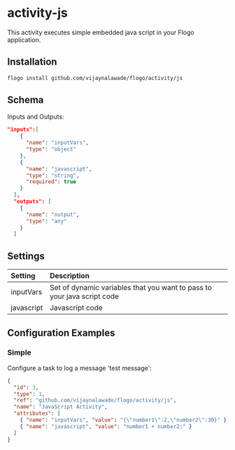 # activity-js
This activity executes simple embedded java script in your Flogo application.


## Installation

```bash
flogo install github.com/vijaynalawade/flogo/activity/js
```

## Schema
Inputs and Outputs:

```json
"inputs":[
    {
      "name": "inputVars",
      "type": "object"
    },
    {
      "name": "javascript",
      "type": "string",
      "required": true
    }
  ],
  "outputs": [
    {
      "name": "output",
      "type": "any"
    }
  ]
```
## Settings
| Setting   | Description    |
|:----------|:---------------|
| inputVars   | Set of dynamic variables that you want to pass to your java script code |
| javascript  | Javascript code|



## Configuration Examples
### Simple
Configure a task to log a message 'test message':

```json
{
  "id": 3,
  "type": 1,
  "ref": "github.com/vijaynalawade/flogo/activity/js",
  "name": "JavaScript Activity",
  "attributes": [
    { "name": "inputVars", "value": "{\"number1\":2,\"number2\":30}" },
    { "name": "javascript", "value": "number1 + number2;" }
  ]
}
```
